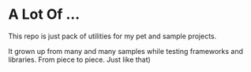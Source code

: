 # A Lot Of ...
This repo is just pack of utilities for my pet and sample projects.

It grown up from many and many samples while testing frameworks and libraries. From piece to piece. Just like that)